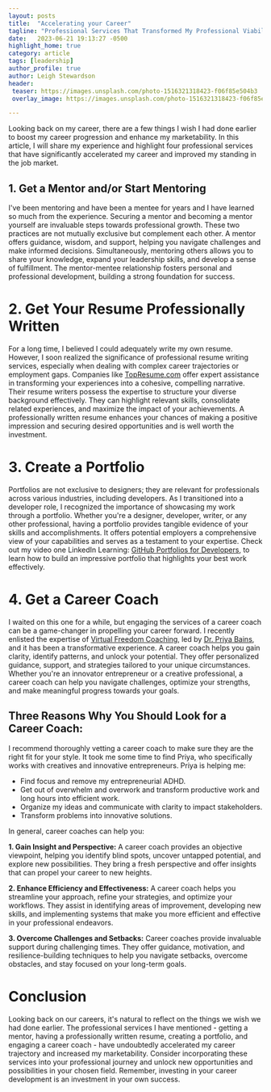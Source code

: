 ```yaml
---
layout: posts
title:  "Accelerating your Career"
tagline: "Professional Services That Transformed My Professional Viability"
date:   2023-06-21 19:13:27 -0500
highlight_home: true
category: article
tags: [leadership]
author_profile: true
author: Leigh Stewardson
header:
 teaser: https://images.unsplash.com/photo-1516321318423-f06f85e504b3
 overlay_image: https://images.unsplash.com/photo-1516321318423-f06f85e504b3

---
```

Looking back on my career, there are a few things I wish I had done earlier to boost my career progression and enhance my marketability. In this article, I will share my experience and highlight four professional services that have significantly accelerated my career and improved my standing in the job market.

## 1. Get a Mentor and/or Start Mentoring
I've been mentoring and have been a mentee for years and I have learned so much from the experience. Securing a mentor and becoming a mentor yourself are invaluable steps towards professional growth.  These two practices are not mutually exclusive but complement each other. A mentor offers guidance, wisdom, and support, helping you navigate challenges and make informed decisions. Simultaneously, mentoring others allows you to share your knowledge, expand your leadership skills, and develop a sense of fulfillment. The mentor-mentee relationship fosters personal and professional development, building a strong foundation for success.

# 2. Get Your Resume Professionally Written
For a long time, I believed I could adequately write my own resume. However, I soon realized the significance of professional resume writing services, especially when dealing with complex career trajectories or employment gaps. Companies like [TopResume.com](http://topresume.com) offer expert assistance in transforming your experiences into a cohesive, compelling narrative. Their resume writers possess the expertise to structure your diverse background effectively. They can highlight relevant skills, consolidate related experiences, and maximize the impact of your achievements. A professionally written resume enhances your chances of making a positive impression and securing desired opportunities and is well worth the investment.

# 3. Create a Portfolio
Portfolios are not exclusive to designers; they are relevant for professionals across various industries, including developers. As I transitioned into a developer role, I recognized the importance of showcasing my work through a portfolio. Whether you're a designer, developer, writer, or any other professional, having a portfolio provides tangible evidence of your skills and accomplishments. It offers potential employers a comprehensive view of your capabilities and serves as a testament to your expertise. Check out my video one LinkedIn Learning: [GitHub Portfolios for Developers](), to learn how to build an impressive portfolio that highlights your best work effectively.

# 4. Get a Career Coach
I waited on this one for a while, but engaging the services of a career coach can be a game-changer in propelling your career forward. I recently enlisted the expertise of [Virtual Freedom Coaching](http://www.vfcoaching.com), led by [Dr. Priya Bains](https://www.linkedin.com/in/vfcoaching/), and it has been a transformative experience. A career coach helps you gain clarity, identify patterns, and unlock your potential. They offer personalized guidance, support, and strategies tailored to your unique circumstances. Whether you're an innovator entrepreneur or a creative professional, a career coach can help you navigate challenges, optimize your strengths, and make meaningful progress towards your goals. 

## Three Reasons Why You Should Look for a Career Coach:
I recommend thoroughly vetting a career coach to make sure they are the right fit for your style. It took me some time to find Priya, who specifically works with creatives and innovative entrepreneurs. Priya is helping me:

* Find focus and remove my entrepreneurial ADHD.
* Get out of overwhelm and overwork and transform productive work and long hours into efficient work.
* Organize my ideas and communicate with clarity to impact stakeholders.
* Transform problems into innovative solutions.

In general, career coaches can help you:

**1. Gain Insight and Perspective:** A career coach provides an objective viewpoint, helping you identify blind spots, uncover untapped potential, and explore new possibilities. They bring a fresh perspective and offer insights that can propel your career to new heights.

**2. Enhance Efficiency and Effectiveness:** A career coach helps you streamline your approach, refine your strategies, and optimize your workflows. They assist in identifying areas of improvement, developing new skills, and implementing systems that make you more efficient and effective in your professional endeavors.

**3. Overcome Challenges and Setbacks:** Career coaches provide invaluable support during challenging times. They offer guidance, motivation, and resilience-building techniques to help you navigate setbacks, overcome obstacles, and stay focused on your long-term goals.

# Conclusion
Looking back on our careers, it's natural to reflect on the things we wish we had done earlier. The professional services I have mentioned - getting a mentor, having a professionally written resume, creating a portfolio, and engaging a career coach - have undoubtedly accelerated my career trajectory and increased my marketability. Consider incorporating these services into your professional journey and unlock new opportunities and possibilities in your chosen field. Remember, investing in your career development is an investment in your own success.